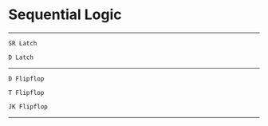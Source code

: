 # Sequential Logic

---

`SR Latch`

`D Latch`

---

`D Flipflop`  

`T Flipflop`

`JK Flipflop`

---
